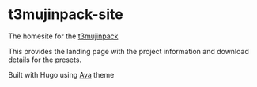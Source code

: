 # t3mujinpack-site
The homesite for the [t3mujinpack](https://github.com/t3mujin/t3mujinpack)

This provides the landing page with the project information and download details for the presets. 

Built with Hugo using [Ava](https://github.com/jmau111/hugo-theme-ava) theme

